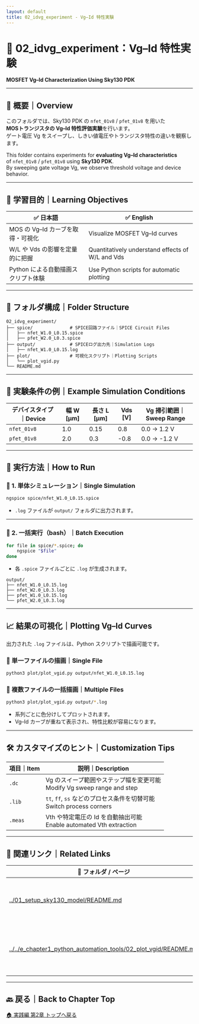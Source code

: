 ```yaml
---
layout: default
title: 02_idvg_experiment - Vg–Id 特性実験
---
```


# 📘 02_idvg_experiment：Vg–Id 特性実験  
**MOSFET Vg–Id Characterization Using Sky130 PDK**

---

## 📄 概要｜Overview

このフォルダでは、Sky130 PDK の `nfet_01v8` / `pfet_01v8` を用いた  
**MOSトランジスタの Vg–Id 特性評価実験**を行います。  
ゲート電圧 Vg をスイープし、しきい値電圧やトランジスタ特性の違いを観察します。

This folder contains experiments for **evaluating Vg–Id characteristics**  
of `nfet_01v8` / `pfet_01v8` using **Sky130 PDK**.  
By sweeping gate voltage Vg, we observe threshold voltage and device behavior.

---

## 🎯 学習目的｜Learning Objectives

| ✅ 日本語 | ✅ English |
|----------|-----------|
| MOS の Vg–Id カーブを取得・可視化 | Visualize MOSFET Vg–Id curves |
| W/L や Vds の影響を定量的に把握 | Quantitatively understand effects of W/L and Vds |
| Python による自動描画スクリプト体験 | Use Python scripts for automatic plotting |

---

## 📁 フォルダ構成｜Folder Structure

```text
02_idvg_experiment/
├── spice/              # SPICE回路ファイル｜SPICE Circuit Files
│   ├── nfet_W1.0_L0.15.spice
│   ├── pfet_W2.0_L0.3.spice
├── output/             # SPICEログ出力先｜Simulation Logs
│   ├── nfet_W1.0_L0.15.log
├── plot/               # 可視化スクリプト｜Plotting Scripts
│   └── plot_vgid.py
└── README.md
```

---

## 🔧 実験条件の例｜Example Simulation Conditions

| デバイスタイプ｜Device | 幅 W [µm] | 長さ L [µm] | Vds [V] | Vg 掃引範囲｜Sweep Range |
|----------------------|-------------|-------------|---------|--------------------------|
| `nfet_01v8` | 1.0 | 0.15 | 0.8 | 0.0 → 1.2 V |
| `pfet_01v8` | 2.0 | 0.3  | -0.8 | 0.0 → -1.2 V |

---

## 🚀 実行方法｜How to Run

### 🔹 1. 単体シミュレーション｜Single Simulation

```bash
ngspice spice/nfet_W1.0_L0.15.spice
```

- `.log` ファイルが `output/` フォルダに出力されます。

---

### 🔹 2. 一括実行（bash）｜Batch Execution

```bash
for file in spice/*.spice; do
    ngspice "$file"
done
```

- 各 `.spice` ファイルごとに `.log` が生成されます。

```text
output/
├── nfet_W1.0_L0.15.log
├── nfet_W2.0_L0.3.log
├── pfet_W1.0_L0.15.log
└── pfet_W2.0_L0.3.log
```

---

## 📈 結果の可視化｜Plotting Vg–Id Curves

出力された `.log` ファイルは、Python スクリプトで描画可能です。

### 🔸 単一ファイルの描画｜Single File

```bash
python3 plot/plot_vgid.py output/nfet_W1.0_L0.15.log
```

### 🔸 複数ファイルの一括描画｜Multiple Files

```bash
python3 plot/plot_vgid.py output/*.log
```

- 系列ごとに色分けしてプロットされます。  
- Vg–Id カーブが重ねて表示され、特性比較が容易になります。

---

## 🛠️ カスタマイズのヒント｜Customization Tips

| 項目｜Item | 説明｜Description |
|---------|----------------------------------------------|
| `.dc`  | Vg のスイープ範囲やステップ幅を変更可能<br>Modify Vg sweep range and step |
| `.lib` | `tt`, `ff`, `ss` などのプロセス条件を切替可能<br>Switch process corners |
| `.meas` | Vth や特定電圧の Id を自動抽出可能<br>Enable automated Vth extraction |

---

## 🔗 関連リンク｜Related Links

| 📁 フォルダ / ページ | 内容 |
|----------------------|------|
| [../01_setup_sky130_model/README.md](../01_setup_sky130_model/README.md) | Sky130 モデル設定と初期確認 |
| [../../e_chapter1_python_automation_tools/02_plot_vgid/README.md](../../e_chapter1_python_automation_tools/02_plot_vgid/README.md) | Python による Vg–Id グラフ描画ツール |

---

## 🔙 戻る｜Back to Chapter Top

[🏠 実践編 第2章 トップへ戻る](../README.md)
